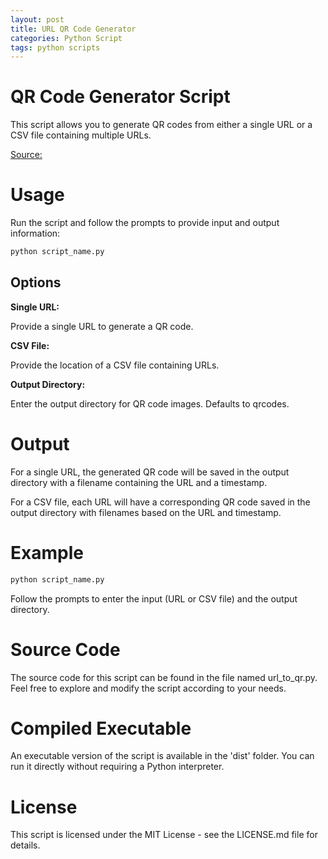 ```yaml
---
layout: post
title: URL QR Code Generator
categories: Python Script
tags: python scripts
---
```



# QR Code Generator Script

This script allows you to generate QR codes from either a single URL or a CSV file containing multiple URLs.

[Source:](https://github.com/marcmylemans/URL-QR-Code-Generator)

# Usage

Run the script and follow the prompts to provide input and output information:

```bash
python script_name.py
```

## Options

**Single URL:**

Provide a single URL to generate a QR code.

**CSV File:**

Provide the location of a CSV file containing URLs.

**Output Directory:**

Enter the output directory for QR code images. Defaults to qrcodes.

# Output

For a single URL, the generated QR code will be saved in the output directory with a filename containing the URL and a timestamp.

For a CSV file, each URL will have a corresponding QR code saved in the output directory with filenames based on the URL and timestamp.

# Example

```bash
python script_name.py
```
Follow the prompts to enter the input (URL or CSV file) and the output directory.

# Source Code
The source code for this script can be found in the file named url_to_qr.py. Feel free to explore and modify the script according to your needs.

# Compiled Executable
An executable version of the script is available in the 'dist' folder. You can run it directly without requiring a Python interpreter.

# License

This script is licensed under the MIT License - see the LICENSE.md file for details.